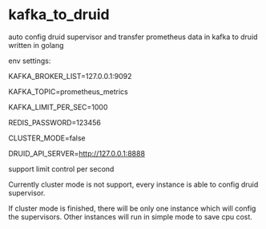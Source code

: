 # kafka_to_druid
auto config druid supervisor and transfer prometheus data in kafka to druid
written in golang


env settings:

KAFKA_BROKER_LIST=127.0.0.1:9092

KAFKA_TOPIC=prometheus_metrics

KAFKA_LIMIT_PER_SEC=1000

REDIS_PASSWORD=123456

CLUSTER_MODE=false

DRUID_API_SERVER=http://127.0.0.1:8888



support limit control per second

Currently cluster mode is not support, every instance is able to config druid supervisor.

If cluster mode is finished, there will be only one instance which will config the supervisors.
Other instances will run in simple mode to save cpu cost.
